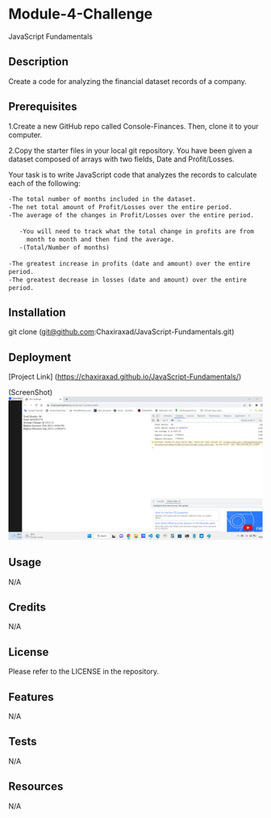 # Module-4-Challenge
JavaScript Fundamentals

## Description
Create a code for analyzing the financial dataset records of a company.

## Prerequisites
1.Create a new GitHub repo called Console-Finances. Then, clone it to your computer.


2.Copy the starter files in your local git repository.
You have been given a dataset composed of arrays with two fields, Date and Profit/Losses.

Your task is to write JavaScript code that analyzes the records to calculate each of the following:

    -The total number of months included in the dataset.
    -The net total amount of Profit/Losses over the entire period.
    -The average of the changes in Profit/Losses over the entire period.

       -You will need to track what the total change in profits are from 
         month to month and then find the average.
       -(Total/Number of months)

    -The greatest increase in profits (date and amount) over the entire period.
    -The greatest decrease in losses (date and amount) over the entire period.

## Installation
 git clone (git@github.com:Chaxiraxad/JavaScript-Fundamentals.git)

## Deployment
[Project Link] (https://chaxiraxad.github.io/JavaScript-Fundamentals/)

(ScreenShot) ![JavaScript-Fundamentalsdeployed website](./javafundamentas_deployed.png)

## Usage
N/A

## Credits
N/A


## License
Please refer to the LICENSE in the repository.


## Features
N/A


## Tests
N/A

## Resources
N/A